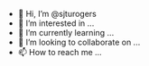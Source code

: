 - 👋 Hi, I’m @sjturogers
- 👀 I’m interested in ...
- 🌱 I’m currently learning ...
- 💞️ I’m looking to collaborate on ...
- 📫 How to reach me ...

<!---
sjturogers/sjturogers is a ✨ special ✨ repository because its `README.md` (this file) appears on your GitHub profile.
You can click the Preview link to take a look at your changes.
--->
